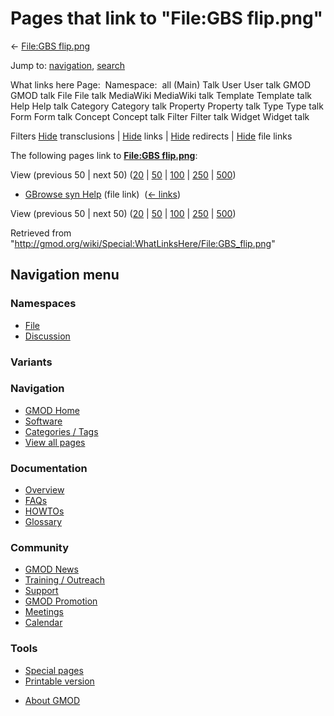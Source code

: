 <div id="mw-page-base" class="noprint">

</div>

<div id="mw-head-base" class="noprint">

</div>

<div id="content" class="mw-body" role="main">

<span id="top"></span>

<div id="mw-js-message" style="display:none;">

</div>



# <span dir="auto">Pages that link to "File:GBS flip.png"</span>

<div id="bodyContent">

<div id="contentSub">

← [File:GBS flip.png](/wiki/File:GBS_flip.png "File:GBS flip.png")

</div>

<div id="jump-to-nav" class="mw-jump">

Jump to: [navigation](#mw-navigation), [search](#p-search)

</div>

<div id="mw-content-text">

What links here Page:  Namespace:  all (Main) Talk User User talk GMOD
GMOD talk File File talk MediaWiki MediaWiki talk Template Template talk
Help Help talk Category Category talk Property Property talk Type Type
talk Form Form talk Concept Concept talk Filter Filter talk Widget
Widget talk

Filters
[Hide](/mediawiki/index.php?title=Special:WhatLinksHere/File:GBS_flip.png&hidetrans=1 "Special:WhatLinksHere/File:GBS flip.png")
transclusions \|
[Hide](/mediawiki/index.php?title=Special:WhatLinksHere/File:GBS_flip.png&hidelinks=1 "Special:WhatLinksHere/File:GBS flip.png")
links \|
[Hide](/mediawiki/index.php?title=Special:WhatLinksHere/File:GBS_flip.png&hideredirs=1 "Special:WhatLinksHere/File:GBS flip.png")
redirects \|
[Hide](/mediawiki/index.php?title=Special:WhatLinksHere/File:GBS_flip.png&hideimages=1 "Special:WhatLinksHere/File:GBS flip.png")
file links

The following pages link to **[File:GBS
flip.png](/wiki/File:GBS_flip.png "File:GBS flip.png")**:

View (previous 50 \| next 50)
([20](/mediawiki/index.php?title=Special:WhatLinksHere/File:GBS_flip.png&limit=20 "Special:WhatLinksHere/File:GBS flip.png")
\|
[50](/mediawiki/index.php?title=Special:WhatLinksHere/File:GBS_flip.png&limit=50 "Special:WhatLinksHere/File:GBS flip.png")
\|
[100](/mediawiki/index.php?title=Special:WhatLinksHere/File:GBS_flip.png&limit=100 "Special:WhatLinksHere/File:GBS flip.png")
\|
[250](/mediawiki/index.php?title=Special:WhatLinksHere/File:GBS_flip.png&limit=250 "Special:WhatLinksHere/File:GBS flip.png")
\|
[500](/mediawiki/index.php?title=Special:WhatLinksHere/File:GBS_flip.png&limit=500 "Special:WhatLinksHere/File:GBS flip.png"))

- [GBrowse syn Help](/wiki/GBrowse_syn_Help "GBrowse syn Help") (file
  link) ‎ <span class="mw-whatlinkshere-tools">([←
  links](/mediawiki/index.php?title=Special:WhatLinksHere&target=GBrowse+syn+Help "Special:WhatLinksHere"))</span>

View (previous 50 \| next 50)
([20](/mediawiki/index.php?title=Special:WhatLinksHere/File:GBS_flip.png&limit=20 "Special:WhatLinksHere/File:GBS flip.png")
\|
[50](/mediawiki/index.php?title=Special:WhatLinksHere/File:GBS_flip.png&limit=50 "Special:WhatLinksHere/File:GBS flip.png")
\|
[100](/mediawiki/index.php?title=Special:WhatLinksHere/File:GBS_flip.png&limit=100 "Special:WhatLinksHere/File:GBS flip.png")
\|
[250](/mediawiki/index.php?title=Special:WhatLinksHere/File:GBS_flip.png&limit=250 "Special:WhatLinksHere/File:GBS flip.png")
\|
[500](/mediawiki/index.php?title=Special:WhatLinksHere/File:GBS_flip.png&limit=500 "Special:WhatLinksHere/File:GBS flip.png"))

</div>

<div class="printfooter">

Retrieved from
"<http://gmod.org/wiki/Special:WhatLinksHere/File:GBS_flip.png>"

</div>

<div id="catlinks" class="catlinks catlinks-allhidden">

</div>

<div class="visualClear">

</div>

</div>

</div>

<div id="mw-navigation">

## Navigation menu

<div id="mw-head">



<div id="left-navigation">

<div id="p-namespaces" class="vectorTabs" role="navigation"
aria-labelledby="p-namespaces-label">

### Namespaces

- <span id="ca-nstab-image"><a href="/wiki/File:GBS_flip.png" accesskey="c"
  title="View the file page [c]">File</a></span>
- <span id="ca-talk"><a
  href="/mediawiki/index.php?title=File_talk:GBS_flip.png&amp;action=edit&amp;redlink=1"
  accesskey="t"
  title="Discussion about the content page [t]">Discussion</a></span>

</div>

<div id="p-variants" class="vectorMenu emptyPortlet" role="navigation"
aria-labelledby="p-variants-label">

### 

### Variants[](#)

<div class="menu">

</div>

</div>

</div>

<div id="right-navigation">





</div>



</div>

</div>

</div>

<div id="mw-panel">

<div id="p-logo" role="banner">

<a href="/wiki/Main_Page"
style="background-image: url(http://gmod.org/images/GMOD-cogs.png);"
title="Visit the main page"></a>

</div>

<div id="p-Navigation" class="portal" role="navigation"
aria-labelledby="p-Navigation-label">

### Navigation

<div class="body">

- <span id="n-GMOD-Home">[GMOD Home](/wiki/Main_Page)</span>
- <span id="n-Software">[Software](/wiki/GMOD_Components)</span>
- <span id="n-Categories-.2F-Tags">[Categories /
  Tags](/wiki/Categories)</span>
- <span id="n-View-all-pages">[View all
  pages](/wiki/Special:AllPages)</span>

</div>

</div>

<div id="p-Documentation" class="portal" role="navigation"
aria-labelledby="p-Documentation-label">

### Documentation

<div class="body">

- <span id="n-Overview">[Overview](/wiki/Overview)</span>
- <span id="n-FAQs">[FAQs](/wiki/Category:FAQ)</span>
- <span id="n-HOWTOs">[HOWTOs](/wiki/Category:HOWTO)</span>
- <span id="n-Glossary">[Glossary](/wiki/Glossary)</span>

</div>

</div>

<div id="p-Community" class="portal" role="navigation"
aria-labelledby="p-Community-label">

### Community

<div class="body">

- <span id="n-GMOD-News">[GMOD News](/wiki/GMOD_News)</span>
- <span id="n-Training-.2F-Outreach">[Training /
  Outreach](/wiki/Training_and_Outreach)</span>
- <span id="n-Support">[Support](/wiki/Support)</span>
- <span id="n-GMOD-Promotion">[GMOD
  Promotion](/wiki/GMOD_Promotion)</span>
- <span id="n-Meetings">[Meetings](/wiki/Meetings)</span>
- <span id="n-Calendar">[Calendar](/wiki/Calendar)</span>

</div>

</div>

<div id="p-tb" class="portal" role="navigation"
aria-labelledby="p-tb-label">

### Tools

<div class="body">

- <span id="t-specialpages"><a href="/wiki/Special:SpecialPages" accesskey="q"
  title="A list of all special pages [q]">Special pages</a></span>
- <span id="t-print"><a
  href="/mediawiki/index.php?title=Special:WhatLinksHere/File:GBS_flip.png&amp;printable=yes"
  rel="alternate" accesskey="p"
  title="Printable version of this page [p]">Printable version</a></span>

</div>

</div>

</div>

</div>

<div id="footer" role="contentinfo">

- <span id="footer-places-about">[About
  GMOD](/wiki/GMOD:About "GMOD:About")</span>

<!-- -->






</div>
